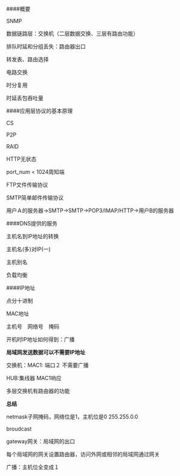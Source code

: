 ####概要

SNMP

数据链路层：交换机（二层数据交换、三层有路由功能）

排队时延和分组丢失：路由器出口

转发表、路由选择

电路交换

时分复用

时延丢包吞吐量

####应用层协议的基本原理

CS

P2P

RAID

HTTP无状态

port_num < 1024周知端

FTP文件传输协议

SMTP简单邮件传输协议

用户Ａ的服务器->SMTP->SMTP->POP3/IMAP/HTTP->用户B的服务器

####DNS提供的服务

主机名到IP地址的转换

主机名(多)对IP(一)

主机别名

负载均衡

####IP地址

点分十进制

MAC地址

主机号　网络号　掩码



开机时IP地址如何得到：广播　

**局域网发送数据可以不需要IP地址**

交换机：MAC1:	端口２	不需要广播

HUB:集线器	MAC1响应

多层交换机有路由器的功能

**总结**

netmask子网掩码，网络位是1，主机位是0		255.255.0.0

broudcast

gateway网关：局域网的出口

每个局域网的网关设置路由器，访问外网或相邻的局域网通过网关

广播：主机位全变成１



